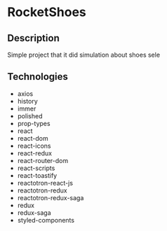 # RocketShoes

## Description

Simple project that it did simulation about shoes sele

## Technologies

* axios
* history
* immer
* polished
* prop-types
* react
* react-dom
* react-icons
* react-redux
* react-router-dom
* react-scripts
* react-toastify
* reactotron-react-js
* reactotron-redux
* reactotron-redux-saga
* redux
* redux-saga
* styled-components
